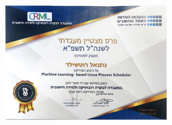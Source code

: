 ![alt text](https://github.com/nateRot/portfolio/blob/master/044167_Project/project_excellence_certificate-1.png)

